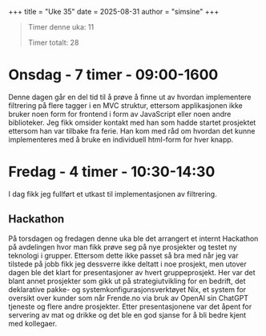+++
title = "Uke 35"
date = 2025-08-31
author = "simsine"
+++

> Timer denne uka: 11
> 
> Timer totalt: 28

# Onsdag - 7 timer - 09:00-1600
Denne dagen går en del tid til å prøve å finne ut av hvordan implementere filtrering på flere tagger i en MVC struktur, ettersom applikasjonen ikke bruker noen form for frontend i form av JavaScript eller noen andre biblioteker. Jeg fikk omsider kontakt med han som hadde startet prosjektet ettersom han var tilbake fra ferie. Han kom med råd om hvordan det kunne implementeres med å bruke en individuell html-form for hver knapp.

# Fredag - 4 timer - 10:30-14:30

I dag fikk jeg fullført et utkast til implementasjonen av filtrering.

## Hackathon

På torsdagen og fredagen denne uka ble det arrangert et internt Hackathon på avdelingen hvor man fikk prøve seg på nye prosjekter og testet ny teknologi i grupper. Ettersom dette ikke passet så bra med når jeg var tilstede på jobb fikk jeg dessverre ikke deltatt i noe prosjekt, men utover dagen ble det klart for presentasjoner av hvert gruppeprosjekt. Her var det blant annet prosjekter som gikk ut på strategiutvikling for en bedrift, det deklarative pakke- og systemkonfigurasjonsverktøyet Nix, et system for oversikt over kunder som når Frende.no via bruk av OpenAI sin ChatGPT tjeneste og flere andre prosjekter. Etter presentasjonene var det åpent for servering av mat og drikke og det ble en god sjanse for å bli bedre kjent med kollegaer.
